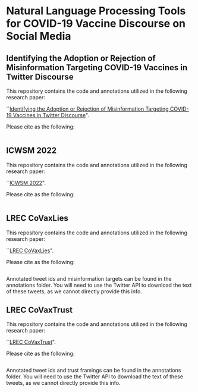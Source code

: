 # Natural Language Processing Tools for COVID-19 Vaccine Discourse on Social Media

## Identifying the Adoption or Rejection of Misinformation Targeting COVID-19 Vaccines in Twitter Discourse

This repository contains the code and annotations utilized in the following research paper:

``[Identifying the Adoption or Rejection of Misinformation Targeting COVID-19 Vaccines in Twitter Discourse]()".

Please cite as the following:

```

```


## ICWSM 2022

This repository contains the code and annotations utilized in the following research paper:

``[ICWSM 2022]()".

Please cite as the following:

```

```


## LREC CoVaxLies


This repository contains the code and annotations utilized in the following research paper:

``[LREC CoVaxLies]()".

Please cite as the following:

```

```

Annotated tweet ids and misinformation targets can be found in the annotations folder.
You will need to use the Twitter API to download the text of these tweets, as we cannot directly provide this info.


## LREC CoVaxTrust


This repository contains the code and annotations utilized in the following research paper:

``[LREC CoVaxTrust]()".

Please cite as the following:

```

```

Annotated tweet ids and trust framings can be found in the annotations folder.
You will need to use the Twitter API to download the text of these tweets, as we cannot directly provide this info.
